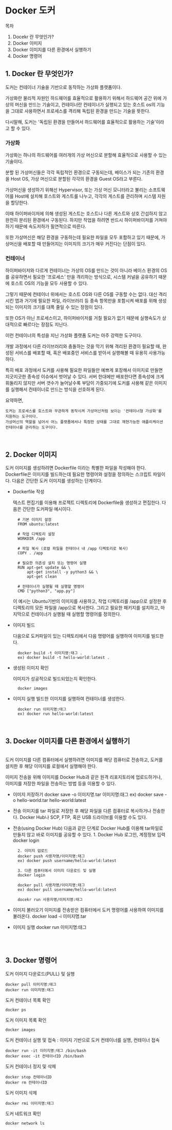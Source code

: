 Docker 도커
===========================================
목차
1. Docekr 란 무엇인가?
2. Docker 이미지
3. Docker 이미지를 다른 환경에서 실행하기
4. Docker 명령어
   
## 1. Docker 란 무엇인가?
도커는 컨테이너 기술을 기반으로 동작하는 가상화 플랫폼이다.

가상화란 물리적 자원인 하드웨어를 효율적으로 활용하기 위해서 하드웨어 공간 위에 가상의 머신을 만드는 기술이고, 컨테이너란 컨테이너가 실행되고 있는 호스트 os의 기능을 그대로 사용하면서 프로세스를 격리해 독립된 환경을 만드는 기술을 뜻한다.

다시말해, 도커는 '독립된 환경을 만들어서 하드웨어를 효율적으로 활용하는 기술'이라고 할 수 있다.

### 가상화
가상화는 하나의 하드웨어를 여러개의 가상 머신으로 분할해 효율적으로 사용할 수 있는 기술이다.

분할 된 가상머신들은 각각 독립적인 환경으로 구동되는데, 베이스가 되는 기존의 환경을 Host OS, 가상 머신으로 분할된 각각의 환경을 Guest OS라고 부른다.

가상머신을 생성하기 위해선 Hypervisor, 또는 가상 머신 모니터라고 불리는 소프트웨어를 Host에 설치해 호스트와 게스트를 나누고, 각각의 게스트를 관리하며 시스템 자원을 할당한다.

이때 하이퍼바이저에 의해 생성된 게스트는 호스트나 다른 게스트와 상호 간섭하지 않고 완전히 분리된 환경에서 구동된다. 하지만 작업을 하려면 반드시 하이퍼바이저를 거쳐야 하기 때문에 속도저하가 필연적으로 따른다.

또한 가상머신은 해당 환경을 구동하는데 필요한 파일을 모두 포함하고 있기 때문에, 가상머신을 배포할 때 만들어지는 이미지의 크기가 매우 커진다는 단점이 있다.

### 컨테이너
하이퍼바이저와 다르게 컨테이너는 가상의 OS를 만드는 것이 아니라 베이스 환경의 OS를 공유하면서 필요한 '프로세스' 만을 격리하는 방식으로, 시스템 커널을 공유하기 때문에 호스트 OS의 기능을 모두 사용할 수 있다.

그렇기 때문에 컨테이너 위에서는 호스트 OS와 다른 OS를 구동할 수는 없다.
대신 격리시킨 앱과 거기에 필요한 파일, 라이브러리 등 종속 항목만을 포함시켜 배포를 위해 생성되는 이미지의 크기를 대폭 줄일 수 있는 장점이 있다.

또한 OS가 아닌 프로세스이고, 하이퍼바이저를 거칠 필요가 없기 때문에 실행속도가 상대적으로 빠르다는 장점도 지닌다.

이런 컨테이너의 특성을 지닌 가상화 플랫폼 도커는 아주 강력한 도구이다.

개발 과정에서 다른 라이브러리와 충돌하는 것을 막기 위해 격리된 환경이 필요할 때, 완성된 서비스를 배포할 때, 혹은 배포중인 서비스를 받아서 실행해볼 때 유용히 사용가능하다.

특히 배포 과정에서 도커를 사용해 필요한 파일들만 예쁘게 포장해서 이미지로 만들면 지긋지긋한 종속성 이슈에서 벗어날 수 있다. 서버 한대에만 배포한다면 종속성에 크게 휘둘리지 않지만 서버 갯수가 늘어날수록 부담이 가중되기에 도커를 사용해 같은 이미지를 실행해서 컨테이너로 만드는 방식을 선호하게 된다.

요약하면,

    도커는 프로세스를 호스트와 무관하게 동작시켜 가상머신처럼 보이는 '컨테이너형 가상화'를 지원하는 도구이다.
    가상머신의 역할을 넘어서 어느 플랫폼에서나 특정한 상태를 그대로 재현가능한 애플리케이션 컨테이너를 관리하는 도구이다.
<br>

## 2. Docker 이미지
도커 이미지를 생성하려면 Dockerfile 이라는 특별한 파일을 작성해야 한다.
Dockerfile은 이미지를 빌드하는데 필요한 명령어와 설정을 정의하는 스크립트 파일이다.
다음은 간단한 도커 이미지를 생성하는 단계이다.

* Dockerfile 작성
    
    텍스트 편집기를 이용해 프로젝트 디렉토리에 Dockerfile을 생성하고 편집한다.
    다음은 간단한 도커파일 예시이다.

        # 기본 이미지 설정
        FROM ubuntu:latest

        # 작업 디렉토리 설정
        WORKDIR /app

        # 파일 복사 (로컬 파일을 컨테이너 내 /app 디렉토리로 복사)
        COPY . /app

        # 필요한 의존성 설치 또는 명령어 실행
        RUN apt-get update && \
            apt-get install -y python3 && \
            apt-get clean

        # 컨테이너가 실행될 때 실행할 명령어
        CMD ["python3", "app.py"]
    

     이 예시는 Ubuntu기반의 이미지를 사용하고, 작업 디렉토리를 /app으로 설정한 후
    디렉토리의 모든 파일을 /app으로 복사한다.
    그리고 필요한 패키지를 설치하고, 마지막으로 컨테이너가 실행될 때 실행할 명령어를 정의한다.

* 이미지 빌드

     다음으로 도커파일이 있는 디렉토리에서 다음 명령어를 실행하여 이미지를 빌드한다.
        
        docker build -t 이미지명:태그 .
        ex) docker build -t hello-world:latest .


* 생성된 이미지 확인
    
    이미지가 성공적으로 빌드되었는지 확인한다.
        
        docker images

* 이미지 실행
    빌드한 이미지를 실행하여 컨테이너를 생성한다.

        docker run 이미지명:태그
        ex) docker run hello-world:latest
<br>


## 3. Docker 이미지를 다른 환경에서 실행하기

<br>
도커 이미지를 다른 컴퓨터에서 실행하려면 이미지를 해당 컴퓨터로 전송하고,
도커를 설치한 후 해당 이미지를 로컬에서 실행해야 한다.

이미지 전송을 위해 이미지를 Docker Hub과 같은 원격 리포지토리에 업로드하거나, 이미지를 저장한 파일을 전송하는 방법 등을 이용할 수 있다.

* 이미지 저장하기
        docker save -o 이미지명.tar 이미지명:태그
        ex) docker save -o hello-world.tar hello-world:latest

* 전송
    이미지를 tar 파일로 저장한 후 해당 파일을 다른 컴퓨터로 복사하거나 전송한다.
    Docker Hub나 SCP, FTP, 혹은 USB 드라이브를 이용할 수도 있다.

* 전송(using Docker Hub)
    다음과 같은 단계로 Docker Hub를 이용해 tar파일로 만들지 않고 바로 이미지를 공유할 수 있다.
        1. Docker Hub 로그인, 계정정보 입력
        docker login

        2. 이미지 업로드
        docker push 사용자명/이미지명:태그
        ex) docker push username/hello-world:latest

        3. 다른 컴퓨터에서 이미지 다운로드 및 실행
        docker login

        docker pull 사용자명/이미지명:태그
        ex) docker pull username/hello-world:latest

        docekr run 사용자명/이미지명:태그

* 이미지 불러오기
    이미지를 전송받은 컴퓨터에서 도커 명령어를 사용하여 이미지를 불러온다.
        docker load -i 이미지명.tar

* 이미지 실행
        docker run 이미지명:태그
<br>
<br>

## 3. Docker 명령어

도커 이미지 다운로드(PULL) 및 실행
    
    docker pull 이미지명:태그
    docker run 이미지명:태그

도커 컨테이너 목록 확인
    
    docker ps

도커 이미지 목록 확인
    
    docker images

도커 컨테이너 실행 및 접속 : 이미지 기반으로 도커 컨테이너를 실행, 컨테이너 접속
    
    docker run -it 이미지명:태그 /bin/bash
    docker exec -it 컨테이너ID /bin/bash

도커 컨테이너 정지 및 삭제
    
    docker stop 컨테이너ID
    docker rm 컨테이너ID

도커 이미지 삭제
    
    docker rmi 이미지명:태그

도커 네트워크 확인
    
    docker network ls

